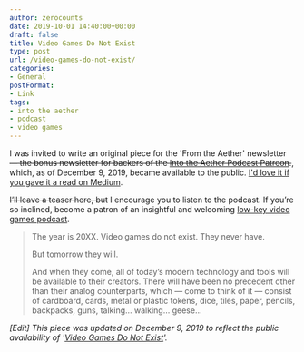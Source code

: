 ```yaml
---
author: zerocounts
date: 2019-10-01 14:40:00+00:00
draft: false
title: Video Games Do Not Exist
type: post
url: /video-games-do-not-exist/
categories:
- General
postFormat:
- Link
tags:
- into the aether
- podcast
- video games
---
```


I was invited to write an original piece for the 'From the Aether' newsletter <del>— the bonus newsletter for backers of the [Into the Aether Podcast Patreon](https://www.patreon.com/intothecast/overview).</del>, which, as of December 9, 2019, became available to the public. [I'd love it if you gave it a read on Medium](https://medium.com/@intothecast/from-the-aether-4-f3f330497ea5).

<del>I’ll leave a teaser here, but</del> I encourage you to listen to the podcast. If you’re so inclined, become a patron of an insightful and welcoming [low-key video games podcast](https://anchor.fm/theaether).



<blockquote>The year is 20XX. Video games do not exist. They never have.

But tomorrow they will.

And when they come, all of today’s modern technology and tools will be available to their creators. There will have been no precedent other than their analog counterparts, which — come to think of it — consist of cardboard, cards, metal or plastic tokens, dice, tiles, paper, pencils, backpacks, guns, talking… walking… geese…</blockquote>



_[Edit] This piece was updated on December 9, 2019 to reflect the public availability of '[Video Games Do Not Exist](https://medium.com/@intothecast/from-the-aether-4-f3f330497ea5)'._

